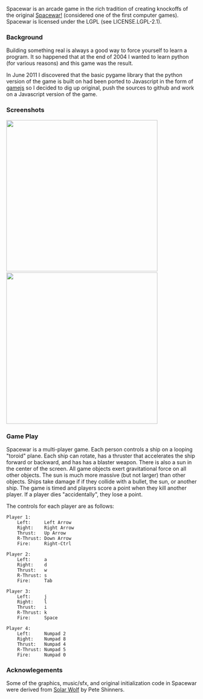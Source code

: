 Spacewar is an arcade game in the rich tradition of creating knockoffs
of the original [Spacewar!](http://en.wikipedia.org/wiki/Spacewar!)
(considered one of the first computer games). Spacewar is licensed
under the LGPL (see LICENSE.LGPL-2.1).

### Background 

Building something real is always a good way to force yourself to
learn a program. It so happened that at the end of 2004 I wanted to
learn python (for various reasons) and this game was the result.

In June 2011 I discovered that the basic pygame library that the
python version of the game is built on had been ported to Javascript
in the form of [gamejs](http://gamejs.org) so I decided to dig up
original, push the sources to github and work on a Javascript version
of the game.


### Screenshots

<img src="http://kanaka.github.com/spacewar/spacewar1.png" width=400>&nbsp;<img src="http://kanaka.github.com/spacewar/spacewar2.png" width=400>


### Game Play

Spacewar is a multi-player game. Each person controls a ship on
a looping "toroid" plane. Each ship can rotate, has a thruster that
accelerates the ship forward or backward, and has has a blaster weapon.
There is also a sun in the center of the screen.  All game objects exert
gravitational force on all other objects. The sun is much more massive
(but not larger) than other objects. Ships take damage if if they
collide with a bullet, the sun, or another ship.  The game is timed
and players score a point when they kill another player. If a player
dies "accidentally", they lose a point.

The controls for each player are as follows:

    Player 1:
        Left:     Left Arrow 
        Right:    Right Arrow 
        Thrust:   Up Arrow
        R-Thrust: Down Arrow
        Fire:     Right-Ctrl

    Player 2:
        Left:     a
        Right:    d
        Thrust:   w
        R-Thrust: s
        Fire:     Tab

    Player 3:
        Left:     j
        Right:    l
        Thrust:   i
        R-Thrust: k
        Fire:     Space

    Player 4:
        Left:     Numpad 2
        Right:    Numpad 8
        Thrust:   Numpad 4
        R-Thrust: Numpad 5
        Fire:     Numpad 0


### Acknowlegements

Some of the graphics, music/sfx, and original initialization code in
Spacewar were derived from
[Solar Wolf](http://pygame.org/shredwheat/solarwolf) by Pete Shinners.


